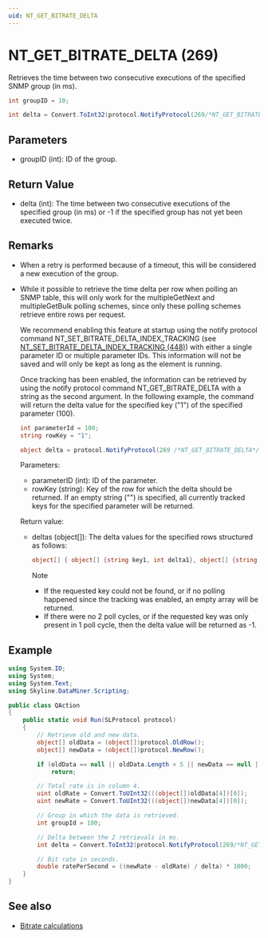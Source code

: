 ```yaml
---
uid: NT_GET_BITRATE_DELTA
---
```


# NT_GET_BITRATE_DELTA (269)

Retrieves the time between two consecutive executions of the specified SNMP group (in ms).<!-- RN 2906 -->

```csharp
int groupID = 10;

int delta = Convert.ToInt32(protocol.NotifyProtocol(269/*NT_GET_BITRATE_DELTA*/, groupID, null));
```

## Parameters

- groupID (int): ID of the group. 

## Return Value

- delta (int): The time between two consecutive executions of the specified group (in ms) or -1 if the specified group has not yet been executed twice.

## Remarks

- When a retry is performed because of a timeout, this will be considered a new execution of the group.

- While it possible to retrieve the time delta per row when polling an SNMP table, this will only work for the multipleGetNext and multipleGetBulk polling schemes, since only these polling schemes retrieve entire rows per request.<!-- RN 29445 -->

  We recommend enabling this feature at startup using the notify protocol command NT_SET_BITRATE_DELTA_INDEX_TRACKING (see [NT_SET_BITRATE_DELTA_INDEX_TRACKING (448)](xref:NT_SET_BITRATE_DELTA_INDEX_TRACKING)) with either a single parameter ID or multiple parameter IDs. This information will not be saved and will only be kept as long as the element is running.

  Once tracking has been enabled, the information can be retrieved by using the notify protocol command NT_GET_BITRATE_DELTA with a string as the second argument. In the following example, the command will return the delta value for the specified key ("1") of the specified parameter (100).

  ```csharp
  int parameterId = 100;
  string rowKey = "1";

  object delta = protocol.NotifyProtocol(269 /*NT_GET_BITRATE_DELTA*/, parameterId, rowKey);
  ```

  Parameters:

  - parameterID (int): ID of the parameter.
  - rowKey (string): Key of the row for which the delta should be returned. If an empty string ("") is specified, all currently tracked keys for the specified parameter will be returned.

  Return value:

  - deltas (object[]): The delta values for the specified rows structured as follows:

     ```csharp
     object[] { object[] {string key1, int delta1}, object[] {string key2, int delta2}}
     ```

    > [!NOTE]
    >
    > - If the requested key could not be found, or if no polling happened since the tracking was enabled, an empty array will be returned.
    > - If there were no 2 poll cycles, or if the requested key was only present in 1 poll cycle, then the delta value will be returned as -1.

## Example

```csharp
using System.IO;
using System;
using System.Text;
using Skyline.DataMiner.Scripting;

public class QAction
{
    public static void Run(SLProtocol protocol)
    {
        // Retrieve old and new data.
        object[] oldData = (object[])protocol.OldRow();
        object[] newData = (object[])protocol.NewRow();

        if (oldData == null || oldData.Length < 5 || newData == null || newData.Length < 5)       
            return;

        // Total rate is in column 4.
        uint oldRate = Convert.ToUInt32(((object[])oldData[4])[0]);
        uint newRate = Convert.ToUInt32(((object[])newData[4])[0]);

        // Group in which the data is retrieved.
        int groupId = 100;

        // Delta between the 2 retrievals in ms.
        int delta = Convert.ToInt32(protocol.NotifyProtocol(269/*NT_GET_BITRATE_DELTA*/, groupId, null));

        // Bit rate in seconds.
        double ratePerSecond = ((newRate - oldRate) / delta) * 1000;
    }
}
```

## See also

- [Bitrate calculations](xref:ConnectionsSnmpBitRateCalculations)

